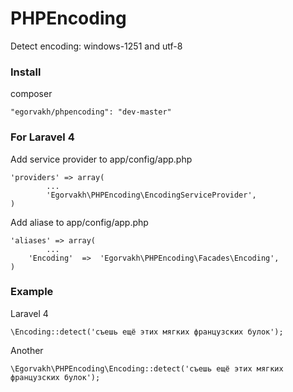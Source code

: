 # PHPEncoding

Detect encoding: windows-1251 and utf-8

### Install
composer
```
"egorvakh/phpencoding": "dev-master"
```
### For Laravel 4

Add service provider to app/config/app.php
```
'providers' => array(
		...
		'Egorvakh\PHPEncoding\EncodingServiceProvider',
)
```
Add aliase to app/config/app.php
```
'aliases' => array(
		...
    'Encoding'  =>  'Egorvakh\PHPEncoding\Facades\Encoding',
)
```
### Example
Laravel 4
```
\Encoding::detect('съешь ещё этих мягких французских булок');
```
Another
```
\Egorvakh\PHPEncoding\Encoding::detect('съешь ещё этих мягких французских булок');
```
